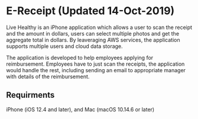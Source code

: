# E-Receipt (Updated 14-Oct-2019)

Live Healthy is an iPhone application which allows a user to scan the receipt and the amount in dollars, users can select multiple photos and get the aggregate total in dollars. By leaveraging AWS services, the application supports multiple users and cloud data storage.

The application is developed to help employees applying for reimbursement. Employees have to just scan the receipts, the application would handle the 
rest, including sending an email to appropriate manager with details of the reimbursement. 

## Requirments
iPhone (iOS 12.4 and later), and Mac (macOS 10.14.6 or later)


